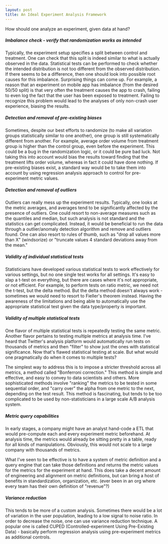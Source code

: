 ```yaml
---
layout: post
title: An Ideal Experiment Analysis Framework
---
```


<style TYPE="text/css">
code.has-jax {font: inherit; font-size: 100%; background: inherit; border: inherit;}
</style>
<script type="text/x-mathjax-config">
MathJax.Hub.Config({
    tex2jax: {
        inlineMath: [['$','$'], ['\\(','\\)']],
        skipTags: ['script', 'noscript', 'style', 'textarea', 'pre'] // removed 'code' entry
    }
});
MathJax.Hub.Queue(function() {
    var all = MathJax.Hub.getAllJax(), i;
    for(i = 0; i < all.length; i += 1) {
        all[i].SourceElement().parentNode.className += ' has-jax';
    }
});
</script>
<script type="text/javascript" src="https://cdnjs.cloudflare.com/ajax/libs/mathjax/2.7.4/MathJax.js?config=TeX-AMS_HTML-full"></script>

How should one analyze an experiment, given data at hand?
##### Imbalance check - verify that randomization works as intended
Typically, the experiment setup specifies a split between control and treatment. One can check that this split is indeed similar to what is actually observed in the data. Statistical tests can be performed to check whether the intended distribution is not too different from the observed distribution. If there seems to be a difference, then one should look into possible root causes for this imbalance. Surprising things can come up. For example, a reason that an experiment on mobile app has imbalance (from the desired 50/50 split) is that very often the treatment causes the app to crash, failing to even log the fact that the user has been exposed to treatment. Failing to recognize this problem would lead to the analyses of only non-crash user experience, biasing the results.

##### Detection and removal of pre-existing biases
Sometimes, despite our best efforts to randomize (to make all variation groups statistically similar to one another), one group is still systematically different from another. For example, average order volume from treatment group is higher than the control group, even before the experiment. This could be a bug in the randomization logic, or it could be pure bad luck. Not taking this into account would bias the results toward finding that the treatment lifts order volume, whereas in fact it could have done nothing. If pre-existing biases exist, a standard way would be to take them into account by using regression analysis approach to control for pre-experiment metric values. 

##### Detection and removal of outliers
Outliers can really mess up the experiment results. Typically, one looks at the metric averages, and averages tend to be significantly affected by the presence of outliers. One could resort to non-average measures such as the quantiles and median, but such analysis is not standard and the statistics can get complicated. Instead, it would be beneficial to run the data through a outlier/anomaly detection algorithm and remove and outliers found. One can also resort to rules of thumb, such as "drop all values more than X" (windsorize) or "truncate values 4 standard deviations away from the mean."

##### Validity of individual statistical tests
Statisticians have developed various statistical tests to work effectively for various settings, but no one single test works for all settings. It's easy to slap a t-test on everything, but there are cases where it's not appropriate, or not efficient. For example, to perform tests on ratio metric, we need not the t-test, but the delta method. But the delta method doesn't always work - sometimes we would need to resort to Fieller's theorem instead. Having the awareness of the limitations and being able to automatically use the appropriate statistical test given the data type/property is important.

##### Validity of multiple statistical tests
One flavor of multiple statistical tests is repeatedly testing the same metric. Another flavor pertains to testing multiple metrics at analysis time. I've heard that Twitter's analysis platform would automatically run tests on thousands of metrics and then "filter" to show just the ones with statistical significance. Now that's flawed statistical testing at scale. But what would one pragmatically do when it comes to multiple tests?

The simplest way to address this is to impose a stricter threshold across all metrics, a method called "Bonferroni correction." This method is simple and effective, and easy to convey to data scientists and others. More sophisticated methods involve "ranking" the metrics to be tested in some sequential order, and "carry over" the alpha from one metric to the next, depending on the test result. This method is fascinating, but tends to be too complicated to be used by non-statisticians in a large scale A/B analysis system.

##### Metric query capabilities
In early stages, a company might have an analyst hand-code a ETL that would pre-compute each and every experiment metric beforehand. At analysis time, the metrics would already be sitting pretty in a table, ready for all kinds of manipulations. Obviously, this would not scale to a large company with thousands of metrics.

What I've seen to be effective is to have a system of metric definition and a query engine that can take those definitions and returns the metric values for the metrics for the experiment at hand. This does take a decent amount of engineering and alignment on metric definitions, but can bring a host of benefits in standardization, organization, etc. (ever been in an org where every team has their own definition of "revenue"?)

##### Variance reduction
This tends to be more of a custom analysis. Sometimes there would be a lot of variation in the user population, leading to a low signal to noise ratio. In order to decrease the noise, one can use variance reduction technique. A popular one is called CUPED (Controlled-experiment Using Pre-Existing Data) - basically perform regression analysis using pre-experiment metrics as additional controls.
